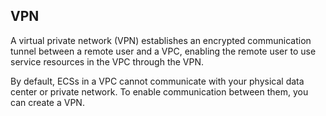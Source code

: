 ## VPN

A virtual private network (VPN) establishes an encrypted communication tunnel between a remote user and a VPC, enabling the remote user to use service resources in the VPC through the VPN.

By default, ECSs in a VPC cannot communicate with your physical data center or private network. To enable communication between them, you can create a VPN.
